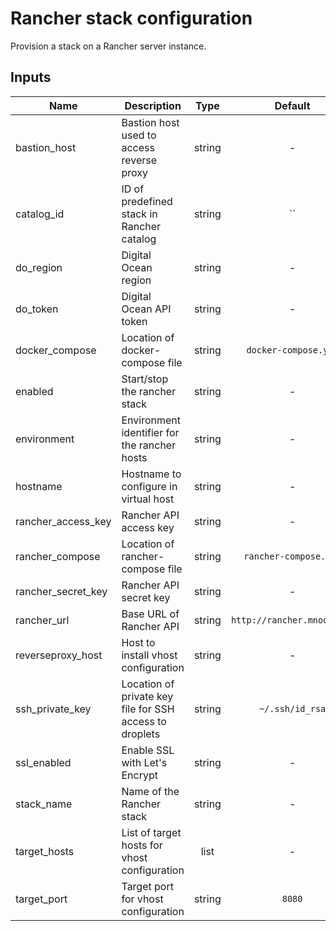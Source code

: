 # Rancher stack configuration

Provision a stack on a Rancher server instance.

## Inputs

| Name | Description | Type | Default | Required |
|------|-------------|:----:|:-----:|:-----:|
| bastion\_host | Bastion host used to access reverse proxy | string | - | yes |
| catalog\_id | ID of predefined stack in Rancher catalog | string | `` | no |
| do\_region | Digital Ocean region | string | - | yes |
| do\_token | Digital Ocean API token | string | - | yes |
| docker\_compose | Location of docker-compose file | string | `docker-compose.yml` | no |
| enabled | Start/stop the rancher stack | string | - | yes |
| environment | Environment identifier for the rancher hosts | string | - | yes |
| hostname | Hostname to configure in virtual host | string | - | yes |
| rancher\_access\_key | Rancher API access key | string | - | yes |
| rancher\_compose | Location of rancher-compose file | string | `rancher-compose.yml` | no |
| rancher\_secret\_key | Rancher API secret key | string | - | yes |
| rancher\_url | Base URL of Rancher API | string | `http://rancher.mnode.org` | no |
| reverseproxy\_host | Host to install vhost configuration | string | - | yes |
| ssh\_private\_key | Location of private key file for SSH access to droplets | string | `~/.ssh/id_rsa` | no |
| ssl\_enabled | Enable SSL with Let's Encrypt | string | - | yes |
| stack\_name | Name of the Rancher stack | string | - | yes |
| target\_hosts | List of target hosts for vhost configuration | list | - | yes |
| target\_port | Target port for vhost configuration | string | `8080` | no |

